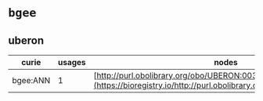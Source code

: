 # `bgee`
## uberon
| curie    |   usages | nodes                                                                                                                 |
|----------|----------|-----------------------------------------------------------------------------------------------------------------------|
| bgee:ANN |        1 | [http://purl.obolibrary.org/obo/UBERON:0036219](https://bioregistry.io/http://purl.obolibrary.org/obo/UBERON:0036219) |
